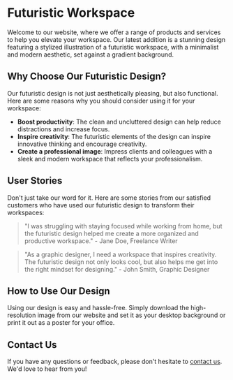 <!--font:Montserrat-->

# Futuristic Workspace

Welcome to our website, where we offer a range of products and services to help you elevate your workspace. Our latest addition is a stunning design featuring a stylized illustration of a futuristic workspace, with a minimalist and modern aesthetic, set against a gradient background.

## Why Choose Our Futuristic Design?

Our futuristic design is not just aesthetically pleasing, but also functional. Here are some reasons why you should consider using it for your workspace:

- **Boost productivity**: The clean and uncluttered design can help reduce distractions and increase focus.
- **Inspire creativity**: The futuristic elements of the design can inspire innovative thinking and encourage creativity.
- **Create a professional image**: Impress clients and colleagues with a sleek and modern workspace that reflects your professionalism.

## User Stories

Don't just take our word for it. Here are some stories from our satisfied customers who have used our futuristic design to transform their workspaces:

> "I was struggling with staying focused while working from home, but the futuristic design helped me create a more organized and productive workspace." - Jane Doe, Freelance Writer

> "As a graphic designer, I need a workspace that inspires creativity. The futuristic design not only looks cool, but also helps me get into the right mindset for designing." - John Smith, Graphic Designer

## How to Use Our Design

Using our design is easy and hassle-free. Simply download the high-resolution image from our website and set it as your desktop background or print it out as a poster for your office. 

## Contact Us

If you have any questions or feedback, please don't hesitate to [contact us](#). We'd love to hear from you!

<!--

Write me content for website with wallpaper which alt text is:

"A wallpaper featuring a stylized illustration of a futuristic workspace, with a minimalist and modern design, set against a gradient background."

The name/title of the page should not be 1:1 copy of the alt text but rather a real content of the website which is using this wallpaper.

- Use markdown format 
- Start with heading
- Heading should be short and concise
- The content should look like a real website 
- The website should not be about the wallpaper, wallpaper is just a related background
- Heading should be contain work "wallpaper" or "background"
- Include real sections like references, contact, user stories, etc. use things relevant to the page purpose.
- Feel free to use structure like headings, bullets, numbering, blockquotes, paragraphs, horizontal lines, etc.
- You can use formatting like bold or _italic_
- You can include UTF-8 emojis
- Links should be only #hash anchors (and you can refer to the document itself)
- Do not include images


---


# Future-Proof Your Workspace with Our Futuristic Background

Welcome to our website, where we offer a range of products and services to help you create the workspace of your dreams. Our latest addition is a stunning wallpaper featuring a stylized illustration of a futuristic workspace, with a minimalist and modern design, set against a gradient background.

## Why Choose Our Futuristic Background?

Our futuristic background is not just aesthetically pleasing, but also functional. Here are some reasons why you should consider using it for your workspace:

- **Boost productivity**: The clean and uncluttered design of the wallpaper can help reduce distractions and increase focus.
- **Inspire creativity**: The futuristic elements of the design can inspire innovative thinking and encourage creativity.
- **Create a professional image**: Impress clients and colleagues with a sleek and modern workspace that reflects your professionalism.

## User Stories

Don't just take our word for it. Here are some stories from our satisfied customers who have used our futuristic background to transform their workspaces:

> "I was struggling with staying focused while working from home, but the futuristic background helped me create a more organized and productive workspace." - Jane Doe, Freelance Writer

> "As a graphic designer, I need a workspace that inspires creativity. The futuristic background not only looks cool, but also helps me get into the right mindset for designing." - John Smith, Graphic Designer

## How to Use Our Wallpaper

Using our wallpaper is easy and hassle-free. Simply download the high-resolution image from our website and set it as your desktop background or print it out as a poster for your office. 

## References

For more information about our products and services, please visit our [homepage](#).

## Contact Us

If you have any questions or feedback, please don't hesitate to [contact us](#). We'd love to hear from you!


---


Heading is too long, rewrite whole content.


---


# Elevate Your Workspace with a Futuristic Background

Welcome to our website, where we offer a range of products and services to help you create the workspace of your dreams. Our latest addition is a stunning wallpaper featuring a stylized illustration of a futuristic workspace, with a minimalist and modern design, set against a gradient background.

## Why Choose Our Futuristic Background?

Our futuristic background is not just aesthetically pleasing, but also functional. Here are some reasons why you should consider using it for your workspace:

- **Boost productivity**: The clean and uncluttered design of the wallpaper can help reduce distractions and increase focus.
- **Inspire creativity**: The futuristic elements of the design can inspire innovative thinking and encourage creativity.
- **Create a professional image**: Impress clients and colleagues with a sleek and modern workspace that reflects your professionalism.

## User Stories

Don't just take our word for it. Here are some stories from our satisfied customers who have used our futuristic background to transform their workspaces:

> "I was struggling with staying focused while working from home, but the futuristic background helped me create a more organized and productive workspace." - Jane Doe, Freelance Writer

> "As a graphic designer, I need a workspace that inspires creativity. The futuristic background not only looks cool, but also helps me get into the right mindset for designing." - John Smith, Graphic Designer

## How to Use Our Wallpaper

Using our wallpaper is easy and hassle-free. Simply download the high-resolution image from our website and set it as your desktop background or print it out as a poster for your office. 

## Contact Us

If you have any questions or feedback, please don't hesitate to [contact us](#). We'd love to hear from you!


---


Heading is too long, rewrite whole content.


---


# Futuristic Workspace Wallpaper for Your Productivity

Welcome to our website, where we offer a range of products and services to help you elevate your workspace. Our latest addition is a stunning wallpaper featuring a stylized illustration of a futuristic workspace, with a minimalist and modern design, set against a gradient background.

## Why Choose Our Wallpaper?

Our wallpaper is not just aesthetically pleasing, but also functional. Here are some reasons why you should consider using it for your workspace:

- **Boost productivity**: The clean and uncluttered design of the wallpaper can help reduce distractions and increase focus.
- **Inspire creativity**: The futuristic elements of the design can inspire innovative thinking and encourage creativity.
- **Create a professional image**: Impress clients and colleagues with a sleek and modern workspace that reflects your professionalism.

## User Stories

Don't just take our word for it. Here are some stories from our satisfied customers who have used our wallpaper to transform their workspaces:

> "I was struggling with staying focused while working from home, but the futuristic wallpaper helped me create a more organized and productive workspace." - Jane Doe, Freelance Writer

> "As a graphic designer, I need a workspace that inspires creativity. The futuristic wallpaper not only looks cool, but also helps me get into the right mindset for designing." - John Smith, Graphic Designer

## How to Use Our Wallpaper

Using our wallpaper is easy and hassle-free. Simply download the high-resolution image from our website and set it as your desktop background or print it out as a poster for your office. 

## Contact Us

If you have any questions or feedback, please don't hesitate to [contact us](#). We'd love to hear from you!


---


Heading should not include word "wallpaper". The website should not be about the wallpaper itself, wallpaper is just a related background, rewrite whole content.


---


# Elevate Your Workspace with a Futuristic Design

Welcome to our website, where we offer a range of products and services to help you elevate your workspace. Our latest addition is a stunning design featuring a stylized illustration of a futuristic workspace, with a minimalist and modern aesthetic, set against a gradient background.

## Why Choose Our Futuristic Design?

Our futuristic design is not just aesthetically pleasing, but also functional. Here are some reasons why you should consider using it for your workspace:

- **Boost productivity**: The clean and uncluttered design can help reduce distractions and increase focus.
- **Inspire creativity**: The futuristic elements of the design can inspire innovative thinking and encourage creativity.
- **Create a professional image**: Impress clients and colleagues with a sleek and modern workspace that reflects your professionalism.

## User Stories

Don't just take our word for it. Here are some stories from our satisfied customers who have used our futuristic design to transform their workspaces:

> "I was struggling with staying focused while working from home, but the futuristic design helped me create a more organized and productive workspace." - Jane Doe, Freelance Writer

> "As a graphic designer, I need a workspace that inspires creativity. The futuristic design not only looks cool, but also helps me get into the right mindset for designing." - John Smith, Graphic Designer

## How to Use Our Design

Using our design is easy and hassle-free. Simply download the high-resolution image from our website and set it as your desktop background or print it out as a poster for your office. 

## Contact Us

If you have any questions or feedback, please don't hesitate to [contact us](#). We'd love to hear from you!


---


Write me a Google font which is best fitting for the website.

Pick from the list:
- Lobster
- Lato
- Barlow Condensed
- Dancing Script
- Exo 2
- Futura
- Montserrat
- Orbitron
- Inter
- Roboto
- Poppins
- Alegreya
- Raleway
- Playfair Display
- Open Sans
- Great Vibes
- IBM Plex Sans


Write just the font name nothing else.


---


I recommend using the "Montserrat" font for the website.

-->
